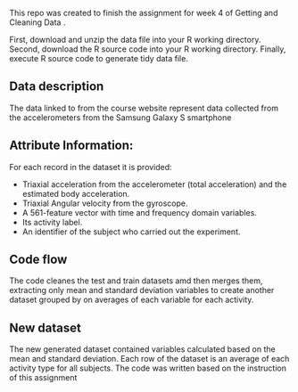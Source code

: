 This repo was created to finish the assignment for week 4 of Getting and Cleaning Data .

First, download and unzip the data file into your R working directory.
Second, download the R source code into your R working directory.
Finally, execute R source code to generate tidy data file.

## Data description

The data linked to from the course website represent data collected from the accelerometers from the Samsung Galaxy S smartphone

## Attribute Information:
  
  For each record in the dataset it is provided:
  - Triaxial acceleration from the accelerometer (total acceleration) and the estimated body acceleration.
- Triaxial Angular velocity from the gyroscope.
- A 561-feature vector with time and frequency domain variables.
- Its activity label.
- An identifier of the subject who carried out the experiment. 

## Code flow
The code cleanes the test and train datasets amd then merges them, extracting only mean and standard deviation variables to create another dataset 
grouped by on averages of each variable for each activity.

## New dataset

The new generated dataset contained variables calculated based on the mean and standard deviation. Each row of the dataset is an average of each activity type for all subjects.
The code was written based on the instruction of this assignment

